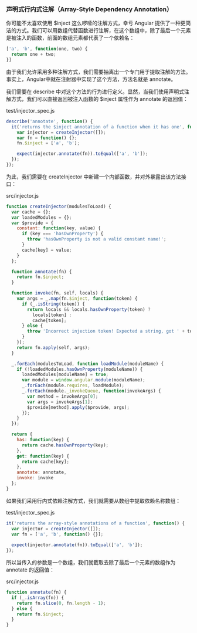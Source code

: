 ### 声明式行内式注解（Array-Style Dependency Annotation）

你可能不太喜欢使用 $inject 这么啰嗦的注解方式，幸亏 Angular 提供了一种更简洁的方式。我们可以用数组代替函数进行注解，在这个数组中，除了最后一个元素是被注入的函数，前面的数组元素都代表了一个依赖名：

```js
['a', 'b', function(one, two) {
  return one + two;
}]
```

由于我们允许采用多种注解方式，我们需要抽离出一个专门用于提取注解的方法。事实上，Angular中就在注射器中实现了这个方法，方法名就是 annotate。

我们需要在 describe 中对这个方法的行为进行定义。显然，当我们使用声明式注解方式，我们可以直接返回被注入函数的 $inject 属性作为 annotate 的返回值：

test/injector\_spec.js

```js
describe('annotate', function() {
  it('returns the $inject annotation of a function when it has one', function() {
    var injector = createInjector([]);
    var fn = function() {};
    fn.$inject = ['a', 'b'];

    expect(injector.annotate(fn)).toEqual(['a', 'b']);
  });
});
```

为此，我们需要在 createInjector 中新建一个内部函数，并对外暴露出该方法接口：

src/injector.js

```js
function createInjector(modulesToLoad) {
  var cache = {};
  var loadedModules = {};
  var $provide = {
    constant: function(key, value) {
      if (key === 'hasOwnProperty') {
        throw 'hasOwnProperty is not a valid constant name!';
      }
      cache[key] = value;
    }
  };

  function annotate(fn) {
    return fn.$inject;
  }

  function invoke(fn, self, locals) {
    var args = _.map(fn.$inject, function(token) {
      if (_.isString(token)) {
        return locals && locals.hasOwnProperty(token) ?
          locals[token] :
          cache[token];
      } else {
        throw 'Incorrect injection token! Expected a string, got ' + token;
      }
    });
    return fn.apply(self, args);
  }

  _.forEach(modulesToLoad, function loadModule(moduleName) {
    if (!loadedModules.hasOwnProperty(moduleName)) {
      loadedModules[moduleName] = true;
      var module = window.angular.module(moduleName);
      _.forEach(module.requires, loadModule);
      _.forEach(module._invokeQueue, function(invokeArgs) {
        var method = invokeArgs[0];
        var args = invokeArgs[1];
        $provide[method].apply($provide, args);
      });
    }
  });

  return {
    has: function(key) {
      return cache.hasOwnProperty(key);
    },
    get: function(key) {
      return cache[key];
    },
    annotate: annotate,
    invoke: invoke
  };
}
```

如果我们采用行内式依赖注解方式，我们就需要从数组中提取依赖名称数组：

test/injector\_spec.js

```js
it('returns the array-style annotations of a function', function() {
  var injector = createInjector([]);
  var fn = ['a', 'b', function() {}];
  
  expect(injector.annotate(fn)).toEqual(['a', 'b']);
});
```

所以当传入的参数是一个数组，我们就截取去除了最后一个元素的数组作为 annotate 的返回值：

src/injector.js

```js
function annotate(fn) {
  if (_.isArray(fn)) {
    return fn.slice(0, fn.length - 1);
  } else {
    return fn.$inject;
  }
}
```



